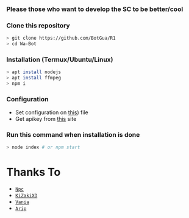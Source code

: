 ### Please those who want to develop the SC to be better/cool

### Clone this repository
```bash
> git clone https://github.com/BotGua/R1
> cd Wa-Bot
```

### Installation (Termux/Ubuntu/Linux)
```bash
> apt install nodejs
> apt install ffmpeg
> npm i
```

### Configuration
* Set configuration on [this](https://github.com/BotGua/R1/blob/main/config.js)) file
* Get apikey from [this](https://api.kizakixd.xyz) site


### Run this command when installation is done
```bash
> node index # or npm start
```

# Thanks To
* [`Npc`](https://github.com/erzawife)
* [`KiZakiXD`](https://github.com/kizakixd)
* [`Vania`](https://github.com/fckvania)
* [`Arip`](https://github.com/Akkun3704)

  
